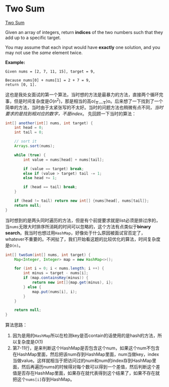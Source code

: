 
# Two Sum

[Two Sum](https://leetcode.com/problems/two-sum/)

Given an array of integers, return **indices** of the two numbers such that they add up to a specific target.

You may assume that each input would have **exactly** one solution, and you may not use the *same* element twice.

**Example:**

```
Given nums = [2, 7, 11, 15], target = 9,

Because nums[0] + nums[1] = 2 + 7 = 9,
return [0, 1].
```

这也是我处女面试的第一个算法，当时想的方法是最暴力的方法，直接两个循环完事，但是时间复杂度是$O(n^{2})$，那是相当的高o(╥﹏╥)o。后来想了一下找到了一个简单的方法，当时由于太紧张写的不太好。当时的问题方法也稍微有点不同，*当时要求的是找到相对应的数字，不是index*。 先回顾一下当时的算法：

```java
int[] another(int[] nums, int target) {
    int head = 0;
    int tail = 0;

    // sort it
    Arrays.sort(nums);

    while (true) {
        int value = nums[head] + nums[tail];

        if (value == target) break;
        else if (value > target) tail -= 1;
        else head += 1;

        if (head == tail) break;
    }

    if (head != tail) return new int[] {nums[head], nums[tail]};
    return null;
}
```

当时想到的是两头同时遍历的方法，但是有个前提要求就是list必须是排过序的，当`nums`无限大时排序所消耗的时间可以忽略的，这个方法有点类似于**binary search**。我当时也想过用`HashMap`，好像处于什么原因被面试官否定了，whatever不重要的。不闲扯了，我们开始看这题的比较优化的算法，时间复杂度是`O(n)`。

```java
int[] twoSum(int[] nums, int target) {
    Map<Integer, Integer> map = new HashMap<>();

    for (int i = 0; i < nums.length; i ++) {
        int minus = target - nums[i];
        if (map.containsKey(minus)) {
            return new int[]{map.get(minus), i};
        } else {
            map.put(nums[i], i);
        }
    }

    return null;
}
```

算法思路：

1. 因为是用的`HashMap`所以在检测key是否contain的话使用的是hash的方法，所以复杂度是$O(1)$
2. 第7-11行，是来判断这个HashMap是否包含这个num，如果这个num不包含在HashMap里面，然后把该num存到HashMap里面，num当做key，index当做value。这样就相当于把访问过的num和num的index存到HashMap里面，然后再遍历nums的时候得对每个数可以得到一个差值，然后判断这个差值是否存在HashMap里面，如果存在就代表得到这个结果了，如果不存在就把这个`nums[i]`存到HashMap。
